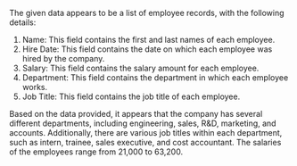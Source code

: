 The given data appears to be a list of employee records, with the following details:
1. Name: This field contains the first and last names of each employee.
2. Hire Date: This field contains the date on which each employee was hired by the company.
3. Salary: This field contains the salary amount for each employee.
4. Department: This field contains the department in which each employee works.
5. Job Title: This field contains the job title of each employee.

Based on the data provided, it appears that the company has several different departments, including engineering, sales, R&D, marketing, and accounts. Additionally, there are various job titles within each department, such as intern, trainee, sales executive, and cost accountant. The salaries of the employees range from 21,000 to 63,200.
